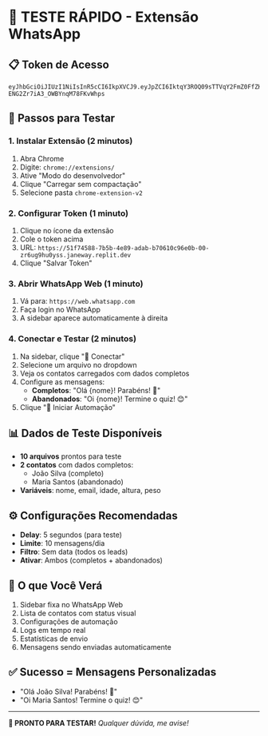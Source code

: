 # 🚀 TESTE RÁPIDO - Extensão WhatsApp

## 📋 Token de Acesso
```
eyJhbGciOiJIUzI1NiIsInR5cCI6IkpXVCJ9.eyJpZCI6IktqY3ROQ09sTTVqY2FmZ0FfZHJWUSIsImVtYWlsIjoiYWRtaW5AdmVuZHp6LmNvbSIsInJvbGUiOiJhZG1pbiIsInBsYW4iOiJlbnRlcnByaXNlIiwiaWF0IjoxNzUxOTU2OTkyLCJleHAiOjE3NTE5NTc4OTJ9.leZzkorKweav_sw-ENG2Zr7iA3_OWBYnqM78FKvWhps
```

## 🔧 Passos para Testar

### 1. Instalar Extensão (2 minutos)
1. Abra Chrome
2. Digite: `chrome://extensions/`
3. Ative "Modo do desenvolvedor"
4. Clique "Carregar sem compactação"
5. Selecione pasta `chrome-extension-v2`

### 2. Configurar Token (1 minuto)
1. Clique no ícone da extensão
2. Cole o token acima
3. URL: `https://51f74588-7b5b-4e89-adab-b70610c96e0b-00-zr6ug9hu0yss.janeway.replit.dev`
4. Clique "Salvar Token"

### 3. Abrir WhatsApp Web (1 minuto)
1. Vá para: `https://web.whatsapp.com`
2. Faça login no WhatsApp
3. A sidebar aparece automaticamente à direita

### 4. Conectar e Testar (2 minutos)
1. Na sidebar, clique "🔄 Conectar"
2. Selecione um arquivo no dropdown
3. Veja os contatos carregados com dados completos
4. Configure as mensagens:
   - **Completos**: "Olá {nome}! Parabéns! 🎉"
   - **Abandonados**: "Oi {nome}! Termine o quiz! 😊"
5. Clique "🚀 Iniciar Automação"

## 📊 Dados de Teste Disponíveis
- **10 arquivos** prontos para teste
- **2 contatos** com dados completos:
  - João Silva (completo)
  - Maria Santos (abandonado)
- **Variáveis**: nome, email, idade, altura, peso

## ⚙️ Configurações Recomendadas
- **Delay**: 5 segundos (para teste)
- **Limite**: 10 mensagens/dia
- **Filtro**: Sem data (todos os leads)
- **Ativar**: Ambos (completos + abandonados)

## 🎯 O que Você Verá
1. Sidebar fixa no WhatsApp Web
2. Lista de contatos com status visual
3. Configurações de automação
4. Logs em tempo real
5. Estatísticas de envio
6. Mensagens sendo enviadas automaticamente

## ✅ Sucesso = Mensagens Personalizadas
- "Olá João Silva! Parabéns! 🎉"
- "Oi Maria Santos! Termine o quiz! 😊"

---

**🚀 PRONTO PARA TESTAR!**
*Qualquer dúvida, me avise!*